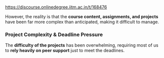 https://discourse.onlinedegree.iitm.ac.in/t/168476

However, the reality is that the <strong>course content, assignments, and projects</strong> have been far more complex than anticipated, making it difficult to manage.</p>
<h3><a class="anchor" href="#p-599766-project-complexity-deadline-pressure-3" name="p-599766-project-complexity-deadline-pressure-3"></a> <strong>Project Complexity &amp; Deadline Pressure</strong></h3>
<p>The <strong>difficulty of the projects</strong> has been overwhelming, requiring most of us to <strong>rely heavily on peer support</strong> just to meet the deadlines.